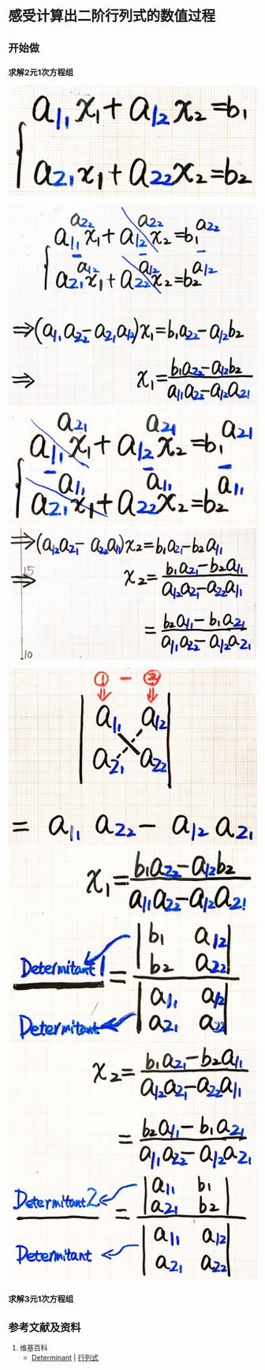 # 感受计算出二阶行列式的数值过程

## 开始做

### 求解2元1次方程组

![](/images/线性代数/行列式/感受计算出二阶行列式的数值过程/1a1.jpg)

![](/images/线性代数/行列式/感受计算出二阶行列式的数值过程/2a1.jpg)
![](/images/线性代数/行列式/感受计算出二阶行列式的数值过程/2a2.jpg)
![](/images/线性代数/行列式/感受计算出二阶行列式的数值过程/2a3.jpg)

![](/images/线性代数/行列式/感受计算出二阶行列式的数值过程/3a1.jpg)
![](/images/线性代数/行列式/感受计算出二阶行列式的数值过程/3a2.jpg)
![](/images/线性代数/行列式/感受计算出二阶行列式的数值过程/3a3.jpg)

### 求解3元1次方程组

## 参考文献及资料

1. 维基百科
	- [Determinant](https://en.wikipedia.org/wiki/Determinant) | [行列式](https://zh.wikipedia.org/wiki/行列式) 